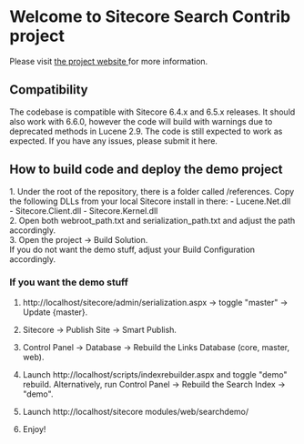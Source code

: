 <h1>Welcome to Sitecore Search Contrib project</h1>
Please visit <a href="http://sitecorian.github.io/SitecoreSearchContrib/"> the project website </a> for more information.
<h2>Compatibility</h2>
The codebase is compatible with Sitecore 6.4.x and 6.5.x releases.
It should also work with 6.6.0, however the code will build with warnings due to deprecated methods in Lucene 2.9. The code is still expected to work as expected.
If you have any issues, please submit it here.
<h2>How to build code and deploy the demo project</h2>
1. Under the root of the repository, there is a folder called /references. Copy the following DLLs from your local Sitecore install in there:
   - Lucene.Net.dll
   - Sitecore.Client.dll
   - Sitecore.Kernel.dll
<br/>
2. Open both webroot_path.txt and serialization_path.txt and adjust the path accordingly.<br/>
3. Open the project -> Build Solution.<br/>
   If you do not want the demo stuff, adjust your Build Configuration accordingly.
<h3>If you want the demo stuff</h3>

1. http://localhost/sitecore/admin/serialization.aspx -> toggle "master" -> Update {master}.

2. Sitecore -> Publish Site -> Smart Publish.

3. Control Panel -> Database -> Rebuild the Links Database (core, master, web).

4. Launch http://localhost/scripts/indexrebuilder.aspx and toggle "demo" rebuild.
   Alternatively, run Control Panel -> Rebuild the Search Index -> "demo".

5. Launch http://localhost/sitecore modules/web/searchdemo/

6. Enjoy!
